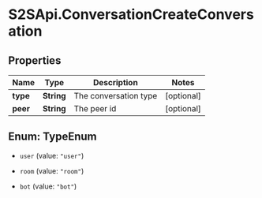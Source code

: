 # S2SApi.ConversationCreateConversation

## Properties

Name | Type | Description | Notes
------------ | ------------- | ------------- | -------------
**type** | **String** | The conversation type | [optional] 
**peer** | **String** | The peer id | [optional] 



## Enum: TypeEnum


* `user` (value: `"user"`)

* `room` (value: `"room"`)

* `bot` (value: `"bot"`)




